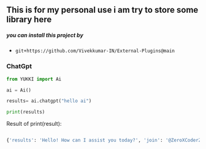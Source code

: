 ## This is for my personal use i am try to store some library here


##### you can install this project by
 - `git+https://github.com/Vivekkumar-IN/External-Plugins@main`


### ChatGpt
```python
from YUKKI import Ai

ai = Ai()

results= ai.chatgpt("hello ai")

print(results)
```
Result of print(result):

```python

{'results': 'Hello! How can I assist you today?', 'join': '@ZeroXCoderZChat', 'success': True}
```